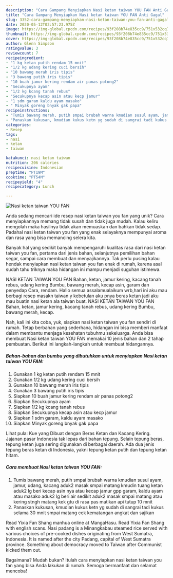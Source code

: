 ```yaml
---
description: "Cara Gampang Menyiapkan Nasi ketan taiwan YOU FAN Anti Gagal"
title: "Cara Gampang Menyiapkan Nasi ketan taiwan YOU FAN Anti Gagal"
slug: 3352-cara-gampang-menyiapkan-nasi-ketan-taiwan-you-fan-anti-gagal
date: 2020-05-12T02:57:23.975Z
image: https://img-global.cpcdn.com/recipes/93f208b74e835cc9/751x532cq70/nasi-ketan-taiwan-you-fan-foto-resep-utama.jpg
thumbnail: https://img-global.cpcdn.com/recipes/93f208b74e835cc9/751x532cq70/nasi-ketan-taiwan-you-fan-foto-resep-utama.jpg
cover: https://img-global.cpcdn.com/recipes/93f208b74e835cc9/751x532cq70/nasi-ketan-taiwan-you-fan-foto-resep-utama.jpg
author: Glenn Simpson
ratingvalue: 3
reviewcount: 7
recipeingredient:
- "1 kg ketan putih rendam 15 mnit"
- "1/2 kg udang kering cuci bersih"
- "10 bawang merah iris tipis"
- "3 bawang putih iris tipis"
- "10 buah jamur kering rendam air panas potong2"
- "Secukupnya ayam"
- "1/2 kg kcang tanah rebus"
- "Secukupnya kecap asin atau kecp jamur"
- "1 sdm garam kaldu ayam masako"
- " Minyak goreng bnyak gak papa"
recipeinstructions:
- "Tumis bawang merah, putih smpai brubah warna kmudian susul ayam, jamur, udang, kacang aduk2 masak smpai matang kmudin tuang ketan aduk2 lg beri kecap asin nya atau kecap jamur gpp garam, kaldu ayam atau masako aduk2 lg beri air sedikit aduk2 masak smpai matang atau kering stngh matang kek gtu di rasa pas matikan api tutup 10 mnit"
- "Panaskan kukusan, kmudian kukus ketn yg sudah di sangrai tadi kukus selama 30 mnit smpai matang cek kematangan angkat dan sajikan"
categories:
- Resep
tags:
- nasi
- ketan
- taiwan

katakunci: nasi ketan taiwan 
nutrition: 206 calories
recipecuisine: Indonesian
preptime: "PT19M"
cooktime: "PT54M"
recipeyield: "4"
recipecategory: Lunch

---
```



![Nasi ketan taiwan YOU FAN](https://img-global.cpcdn.com/recipes/93f208b74e835cc9/751x532cq70/nasi-ketan-taiwan-you-fan-foto-resep-utama.jpg)

Anda sedang mencari ide resep nasi ketan taiwan you fan yang unik? Cara menyiapkannya memang tidak susah dan tidak juga mudah. Kalau keliru mengolah maka hasilnya tidak akan memuaskan dan bahkan tidak sedap. Padahal nasi ketan taiwan you fan yang enak selayaknya mempunyai aroma dan rasa yang bisa memancing selera kita.

Banyak hal yang sedikit banyak mempengaruhi kualitas rasa dari nasi ketan taiwan you fan, pertama dari jenis bahan, selanjutnya pemilihan bahan segar, sampai cara membuat dan menyajikannya. Tak perlu pusing kalau hendak menyiapkan nasi ketan taiwan you fan enak di rumah, karena asal sudah tahu triknya maka hidangan ini mampu menjadi suguhan istimewa.

NASI KETAN TAIWAN YOU FAN Bahan, ketan, jamur kering, kacang tanah rebus, udang kering Bumbu, bawang merah, kecap asin, garam dan penyedap Cara, rendam. Hallo semua assalamualaikum wrb,hari ini aku mau berbagi resep masakn taiwan y kebetulan aku pnya beras ketan jadi aku mau buatin nasi ketan ala taiwan buat. NASI KETAN TAIWAN YOU FAN Bahan, ketan, jamur kering, kacang tanah rebus, udang kering Bumbu, bawang merah, kecap.


Nah, kali ini kita coba, yuk, siapkan nasi ketan taiwan you fan sendiri di rumah. Tetap berbahan yang sederhana, hidangan ini bisa memberi manfaat dalam membantu menjaga kesehatan tubuhmu sekeluarga. Anda bisa membuat Nasi ketan taiwan YOU FAN memakai 10 jenis bahan dan 2 tahap pembuatan. Berikut ini langkah-langkah untuk membuat hidangannya.

<!--inarticleads1-->

##### Bahan-bahan dan bumbu yang dibutuhkan untuk menyiapkan Nasi ketan taiwan YOU FAN:

1. Gunakan 1 kg ketan putih rendam 15 mnit
1. Gunakan 1/2 kg udang kering cuci bersih
1. Gunakan 10 bawang merah iris tipis
1. Gunakan 3 bawang putih iris tipis
1. Siapkan 10 buah jamur kering rendam air panas potong2
1. Siapkan Secukupnya ayam
1. Siapkan 1/2 kg kcang tanah rebus
1. Siapkan Secukupnya kecap asin atau kecp jamur
1. Siapkan 1 sdm garam, kaldu ayam masako
1. Siapkan  Minyak goreng bnyak gak papa


Lihat pula: Kue yang Dibuat dengan Beras Ketan dan Kacang Kering. Jajanan pasar Indonesia tak lepas dari bahan tepung. Selain tepung beras, tepung ketan juga sering digunakan di berbagai daerah. Ada dua jenis tepung beras ketan di Indonesia, yakni tepung ketan putih dan tepung ketan hitam. 

<!--inarticleads2-->

##### Cara membuat Nasi ketan taiwan YOU FAN:

1. Tumis bawang merah, putih smpai brubah warna kmudian susul ayam, jamur, udang, kacang aduk2 masak smpai matang kmudin tuang ketan aduk2 lg beri kecap asin nya atau kecap jamur gpp garam, kaldu ayam atau masako aduk2 lg beri air sedikit aduk2 masak smpai matang atau kering stngh matang kek gtu di rasa pas matikan api tutup 10 mnit
1. Panaskan kukusan, kmudian kukus ketn yg sudah di sangrai tadi kukus selama 30 mnit smpai matang cek kematangan angkat dan sajikan


Read Yixia Fan Shang manhua online at MangaHasu. Read Yixia Fan Shang with english scans. Nasi padang is a Minangkabau steamed rice served with various choices of pre-cooked dishes originating from West Sumatra, Indonesia. It is named after the city Padang, capital of West Sumatra province. Something about democracy moved to Taiwan after Communist kicked them out. 

Bagaimana? Mudah bukan? Itulah cara menyiapkan nasi ketan taiwan you fan yang bisa Anda lakukan di rumah. Semoga bermanfaat dan selamat mencoba!

